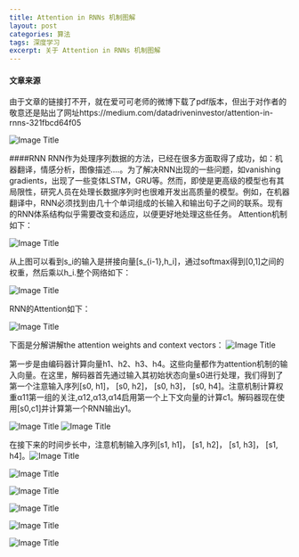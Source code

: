 ```yaml
---
title: Attention in RNNs 机制图解
layout: post
categories: 算法
tags: 深度学习
excerpt: 关于 Attention in RNNs 机制图解
---
```

#### 文章来源

由于文章的链接打不开，就在爱可可老师的微博下载了pdf版本，但出于对作者的敬意还是贴出了网址https://medium.com/datadriveninvestor/attention-in-rnns-321fbcd64f05

![Image Title](https://i.loli.net/2019/03/29/5c9d7712b86f5.png)

####RNN
RNN作为处理序列数据的方法，已经在很多方面取得了成功，如：机器翻译，情感分析，图像描述....。为了解决RNN出现的一些问题，如vanishing gradients，出现了一些变体LSTM，GRU等。然而，即使是更高级的模型也有其局限性，研究人员在处理长数据序列时也很难开发出高质量的模型。例如，在机器翻译中，RNN必须找到由几十个单词组成的长输入和输出句子之间的联系。现有的RNN体系结构似乎需要改变和适应，以便更好地处理这些任务。
Attention机制如下：

![Image Title](https://i.loli.net/2019/03/29/5c9d7afce7e03.png)

从上图可以看到s_i的输入是拼接向量[s_{i-1},h_i]，通过softmax得到[0,1]之间的权重，然后乘以h_i.整个网络如下：

![Image Title](https://i.loli.net/2019/03/29/5c9d7afce9fbc.png)

RNN的Attention如下：

![Image Title](https://i.loli.net/2019/03/29/5c9d7afd03e84.png)

下面是分解讲解the attention weights and context vectors：
![Image Title](https://i.loli.net/2019/03/29/5c9d7afd0d794.png)

第一步是由编码器计算向量h1、h2、h3、h4。这些向量都作为attention机制的输入向量。在这里，解码器首先通过输入其初始状态向量s0进行处理，我们得到了第一个注意输入序列[s0, h1]， [s0, h2]， [s0, h3]， [s0, h4]。注意机制计算权重α11第一组的关注,α12,α13,α14启用第一个上下文向量的计算c1。解码器现在使用[s0,c1]并计算第一个RNN输出y1。

![Image Title](https://i.loli.net/2019/03/29/5c9d7afd0cd2d.png)
![Image Title](https://i.loli.net/2019/03/29/5c9d7b0b708aa.png)

在接下来的时间步长中，注意机制输入序列[s1, h1]， [s1, h2]， [s1, h3]， [s1, h4]。![Image Title](https://i.loli.net/2019/03/29/5c9d7afd0e0ae.png)

![Image Title](https://i.loli.net/2019/03/29/5c9d7b0b70034.png)



![Image Title](https://i.loli.net/2019/03/29/5c9d7b0b71126.png)

![Image Title](https://i.loli.net/2019/03/29/5c9d7b0b717d2.png)

![Image Title](https://i.loli.net/2019/03/29/5c9d7b0b7235e.png)

![Image Title](https://i.loli.net/2019/03/29/5c9d7b0b72a8f.png)
